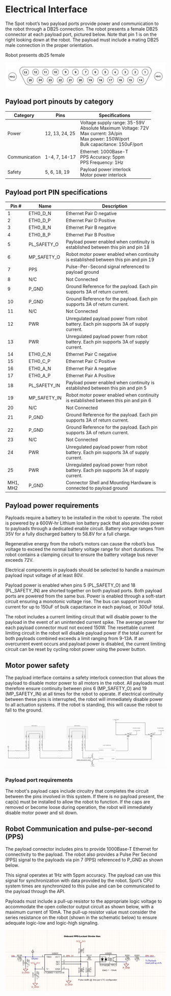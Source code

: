 <!--
Copyright (c) 2022 Boston Dynamics, Inc.  All rights reserved.

Downloading, reproducing, distributing or otherwise using the SDK Software
is subject to the terms and conditions of the Boston Dynamics Software
Development Kit License (20191101-BDSDK-SL).
-->

# Electrical Interface

The Spot robot’s two payload ports provide power and communication to the robot through a DB25 connection. The robot presents a female DB25 connector at each payload port, pictured below. Note that pin 1 is on the right looking down at the robot. The payload must include a mating DB25 male connection in the proper orientation.

Robot presents db25 female

![db25 connector][elec-image1]


## Payload port pinouts by category


| Category | Pins | Specifications |
| -------- | ---- | -------------- |
| Power |	12, 13, 24, 25 |	Voltage supply range: 35-59V<br>Absolute Maximum Voltage: 72V<br>Max current: 3A/pin<br>Max power: 150W/port<br>Bulk capacitance: 150uF/port
| Communication |	1-4, 7, 14-17 |	Ethernet: 1000Base-T<br>PPS Accuracy: 5ppm<br>PPS Frequency: 1Hz
| Safety |	5, 6, 18, 19 | Payload power interlock<br>Motor power interlock






## Payload port PIN specifications


| Pin # | Name | Description |
| ----- | ---- | ----------- |
| 1 |	ETH0_D_N |	Ethernet Pair D negative
| 2 |	ETH0_D_P |	Ethernet Pair D Positive
| 3 |	ETH0_B_N |	Ethernet Pair B negative
| 4 |	ETH0_B_P |	Ethernet Pair B Positive
| 5 |	PL_SAFETY_O |	Payload power enabled when continuity is established between this pin and pin 18
| 6 |	MP_SAFETY_O |	Robot motor power enabled when continuity is established between this pin and pin 19
| 7 |	PPS |	Pulse-Per-Second signal referenced to payload ground
| 8 |	N/C |	Not Connected
| 9 |	P_GND |	Ground Reference for the payload. Each pin supports 3A of return current.
| 10 |	P_GND |	Ground Reference for the payload. Each pin supports 3A of return current.
| 11 |	N/C |	Not Connected
| 12 |	PWR |	Unregulated payload power from robot battery. Each pin supports 3A of supply current.
| 13 |	PWR |	Unregulated payload power from robot battery. Each pin supports 3A of supply current.
| 14 | 	ETH0_C_N |	Ethernet Pair C negative
| 15 |	ETH0_C_P |	Ethernet Pair C Positive
| 16 |	ETH0_A_N |	Ethernet Pair A negative
| 17 |	ETH0_A_P |	Ethernet Pair A Positive
| 18 |	PL_SAFETY_IN |	Payload power enabled when continuity is established between this pin and pin 5
| 19 |	MP_SAFETY_IN |	Robot motor power enabled when continuity is established between this pin and pin 6
| 20 |	N/C |	Not Connected
| 21 | 	P_GND |	Ground Reference for the payload. Each pin supports 3A of return current.
| 22 |	P_GND |	Ground Reference for the payload. Each pin supports 3A of return current.
| 23 |	N/C |	Not Connected
| 24 |	PWR |	Unregulated payload power from robot battery. Each pin supports 3A of supply current.
| 25 |	PWR |	Unregulated payload power from robot battery. Each pin supports 3A of supply current.
MH1, MH2 |	P_GND |	Connector Shell and Mounting Hardware is connected to payload ground





## Payload power requirements

Payloads require a battery to be installed in the robot to operate. The robot is powered by a 600W-hr Lithium Ion battery pack that also provides power to payloads through a dedicated enable circuit. Battery voltage ranges from 35V for a fully discharged battery to 58.8V for a full charge.

Regenerative energy from the robot’s motors can cause the robot’s bus voltage to exceed the normal battery voltage range for short durations. The robot contains a clamping circuit to ensure the battery voltage bus never exceeds 72V.

Electrical components in payloads should be selected to handle a maximum payload input voltage of at least 80V.

Payload power is enabled when pins 5 (PL_SAFETY_O) and 18 (PL_SAFETY_IN) are shorted together on both payload ports. Both payload ports are powered from the same bus. Power is enabled through a soft-start circuit ensuring a monotonic voltage rise. The bus can support inrush current for up to 150uF of bulk capacitance in each payload, or 300uF total.

The robot includes a current limiting circuit that will disable power to the payload in the event of an unintended current spike. The average power for each payload connector must not exceed 150W. The resettable current limiting circuit in the robot will disable payload power if the total current for both payloads combined exceeds a limit ranging from 9-13A. If an overcurrent event occurs and payload power is disabled, the current limiting circuit can be reset by cycling robot power using the power button.


## Motor power safety

The payload interface contains a safety interlock connection that allows the payload to disable motor power to all motors in the robot. All payloads must therefore ensure continuity between pins 6 (MP_SAFETY_O) and 19 (MP_SAFETY_IN) at all times for the robot to operate. If electrical continuity between these pins is interrupted, the robot will immediately disable power to all actuation systems. If the robot is standing, this will cause the robot to fall to the ground.


![payload electrical][elec-image2]



### Payload port requirements

The robot's payload caps include circuitry that completes the circuit between the pins involved in this system. If there is no payload present, the cap(s) must be installed to allow the robot to function. If the caps are removed or become loose during operation, the robot will immediately disable motor power and sit down.


## Robot Communication and pulse-per-second (PPS)

The payload connector includes pins to provide 1000Base-T Ethernet for connectivity to the payload. The robot also provides a Pulse Per Second (PPS) signal to the payloads via pin 7 (PPS) referenced to P_GND as shown below.

This signal operates at 1Hz with 5ppm accuracy. The payload can use this signal for synchronization with data provided by the robot. Spot’s CPU system times are synchronized to this pulse and can be communicated to the payload through the API.

Payloads must include a pull-up resistor to the appropriate logic voltage to accommodate the open collector output circuit as shown below, with a maximum current of 10mA. The pull-up resistor value must consider the series resistance on the robot (shown in the schematic below) to ensure adequate logic-low and logic-high signaling.


![onboard PPS][elec-image3]


<!--- image and page reference link definitions --->
[rails-image1]: images/rails-image1.png
[rails-image2]: images/rails-image2.png
[rails-image3]: images/rails3.png

[config-image1]: images/payload1.png
[config-image2]: images/payload2.png
[config-image3]: images/payload3.png
[config-image4]: images/payload4.png
[config-image5]: images/config-image5.png
[config-image6]: images/config-image6.png
[config-image7]: images/payload7.png
[config-image8]: images/payload8.png

[elec-image1]: images/elec-image1.png
[elec-image2]: images/elec-image2.png
[elec-image3]: images/elec-image3.png
[guidelines-image1]: images/guidelines-image1.png
[mech-image1]: images/mech-image1.png
[mech-image2]: images/mech-image2.png
[mech-image3]: images/mech-image3.png
[mech-image4]: images/mech-image4.png

[payload-top]: Readme.md "Developing and managing Spot payloads"
[configuration]: payload_configuration_requirements.md "Payload configuration requirements"
[mechanical]: mechanical_interfaces.md "Mechanical interfaces"
[mounting-rails]: robot_mounting_rails.md "Robot mounting rails"
[robust-payload]: guidelines_for_robust_payload_design.md "Guidelines for robust payload design"
[electrical]: robot_electrical_interface.md "Robot electrical interface"
[payload-software]: configuring_payload_software.md "Configuring payload software"
